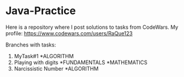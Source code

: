 # Java-Practice

Here is a repository where I post solutions to tasks from CodeWars. 
My profile: https://www.codewars.com/users/RaQue123

Branches with tasks:
1.  MyTask#1  *ALGORITHM 
2.  Playing with digits *FUNDAMENTALS   *MATHEMATICS
3.  Narcissistic Number *ALGORITHM 
